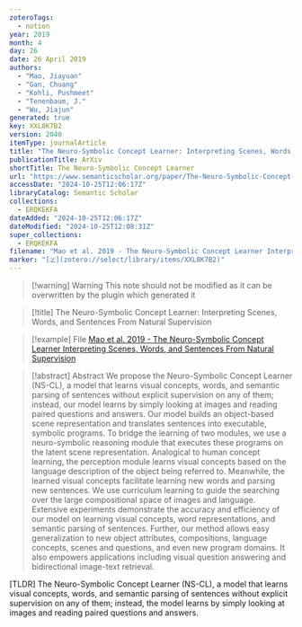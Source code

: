 ```yaml
---
zoteroTags:
  - notion
year: 2019
month: 4
day: 26
date: 26 April 2019
authors:
  - "Mao, Jiayuan"
  - "Gan, Chuang"
  - "Kohli, Pushmeet"
  - "Tenenbaum, J."
  - "Wu, Jiajun"
generated: true
key: XXL8K7B2
version: 2040
itemType: journalArticle
title: "The Neuro-Symbolic Concept Learner: Interpreting Scenes, Words, and Sentences From Natural Supervision"
publicationTitle: ArXiv
shortTitle: The Neuro-Symbolic Concept Learner
url: "https://www.semanticscholar.org/paper/The-Neuro-Symbolic-Concept-Learner%3A-Interpreting-Mao-Gan/50f76736c3090c6effac25400e5e40cc0b7b5ad9"
accessDate: "2024-10-25T12:06:17Z"
libraryCatalog: Semantic Scholar
collections:
  - ERQKEKFA
dateAdded: "2024-10-25T12:06:17Z"
dateModified: "2024-10-25T12:08:31Z"
super_collections:
  - ERQKEKFA
filename: "Mao et al. 2019 - The Neuro-Symbolic Concept Learner Interpreting Scenes, Words, and Sentences From Natural Supervision"
marker: "[🇿](zotero://select/library/items/XXL8K7B2)"
---
```


>[!warning] Warning
> This note should not be modified as it can be overwritten by the plugin which generated it

> [!title] The Neuro-Symbolic Concept Learner: Interpreting Scenes, Words, and Sentences From Natural Supervision

> [!example] File
> [Mao et al. 2019 - The Neuro-Symbolic Concept Learner Interpreting Scenes, Words, and Sentences From Natural Supervision](Mao%20et%20al.%202019%20-%20The%20Neuro-Symbolic%20Concept%20Learner%20Interpreting%20Scenes,%20Words,%20and%20Sentences%20From%20Natural%20Supervision.pdf)

> [!abstract] Abstract
> We propose the Neuro-Symbolic Concept Learner (NS-CL), a model that learns visual concepts, words, and semantic parsing of sentences without explicit supervision on any of them; instead, our model learns by simply looking at images and reading paired questions and answers. Our model builds an object-based scene representation and translates sentences into executable, symbolic programs. To bridge the learning of two modules, we use a neuro-symbolic reasoning module that executes these programs on the latent scene representation. Analogical to human concept learning, the perception module learns visual concepts based on the language description of the object being referred to. Meanwhile, the learned visual concepts facilitate learning new words and parsing new sentences. We use curriculum learning to guide the searching over the large compositional space of images and language. Extensive experiments demonstrate the accuracy and efficiency of our model on learning visual concepts, word representations, and semantic parsing of sentences. Further, our method allows easy generalization to new object attributes, compositions, language concepts, scenes and questions, and even new program domains. It also empowers applications including visual question answering and bidirectional image-text retrieval.

[TLDR] The Neuro-Symbolic Concept Learner (NS-CL), a model that learns visual concepts, words, and semantic parsing of sentences without explicit supervision on any of them; instead, the model learns by simply looking at images and reading paired questions and answers.

